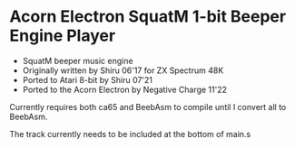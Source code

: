 # Acorn Electron SquatM 1-bit Beeper Engine Player

- SquatM beeper music engine
- Originally written by Shiru 06'17 for ZX Spectrum 48K
- Ported to Atari 8-bit by Shiru 07'21
- Ported to the Acorn Electron by Negative Charge 11'22

Currently requires both ca65 and BeebAsm to compile until I convert all to BeebAsm.

The track currently needs to be included at the bottom of main.s

